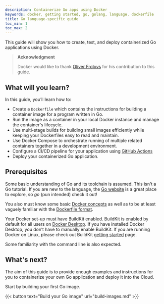 ```yaml
---
description: Containerize Go apps using Docker
keywords: docker, getting started, go, golang, language, dockerfile
title: Go language-specific guide
toc_min: 1
toc_max: 2
---
```


This guide will show you how to create, test, and deploy containerized Go applications using Docker.

> **Acknowledgment**
>
> Docker would like to thank [Oliver Frolovs](https://www.linkedin.com/in/ofr/) for his contribution to this guide.

## What will you learn?

In this guide, you’ll learn how to:

* Create a `Dockerfile` which contains the instructions for building a container image for a program written in Go.
* Run the image as a container in your local Docker instance and manage the container's lifecycle.
* Use multi-stage builds for building small images efficiently while keeping your Dockerfiles easy to read and maintain.
* Use Docker Compose to orchestrate running of multiple related containers together in a development environment.
* Configure a CI/CD pipeline for your application using [GitHub Actions](https://docs.github.com/en/actions)
* Deploy your containerized Go application.

## Prerequisites

Some basic understanding of Go and its toolchain is assumed. This isn't a Go tutorial. If you are new to the language, 
the [Go website](https://golang.org/) is a great place to explore, 
so *go* (pun intended) check it out!

You also must know some basic [Docker concepts](/get-started/docker-concepts/the-basics/what-is-a-container.md) as well as to 
be at least vaguely familiar with the [Dockerfile format](/manuals/build/concepts/dockerfile.md).

Your Docker set-up must have BuildKit enabled. BuildKit is enabled by default for all users on [Docker Desktop](/manuals/desktop/index.md). 
If you have installed Docker Desktop, you don’t have to manually enable BuildKit. If you are running Docker on Linux, 
please check out BuildKit [getting started](/manuals/build/buildkit/index.md#getting-started) page.

Some familiarity with the command line is also expected.

## What's next?

The aim of this guide is to provide enough examples and instructions for you to containerize your own Go application and deploy it into the Cloud.

Start by building your first Go image.

{{< button text="Build your Go image" url="build-images.md" >}}
